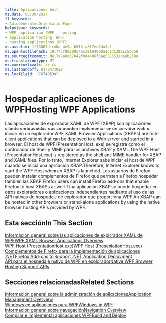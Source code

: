 ```yaml
---
title: Aplicaciones host
ms.date: 03/30/2017
f1_keywords:
- AutoGeneratedOrientationPage
helpviewer_keywords:
- WPF application [WPF], hosting
- application hosting [WPF]
- hosting applications [WPF]
ms.assetid: 1f73067d-c60a-4e9a-b513-c817ee7da3a1
ms.openlocfilehash: 19c77cf9020054ec381049e0a131d12981c5b758
ms.sourcegitcommit: de17a7a0a37042f0d4406f5ae5393531caeb25ba
ms.translationtype: MT
ms.contentlocale: es-ES
ms.lasthandoff: 01/24/2020
ms.locfileid: "76740538"
---
```

# <a name="hosting-wpf-applications"></a><span data-ttu-id="49963-102">Hospedar aplicaciones de WPF</span><span class="sxs-lookup"><span data-stu-id="49963-102">Hosting WPF Applications</span></span>
<span data-ttu-id="49963-103">Las aplicaciones de explorador XAML de WPF (XBAP) son aplicaciones cliente enriquecidas que se pueden implementar en un servidor web e iniciar en un explorador.</span><span class="sxs-lookup"><span data-stu-id="49963-103">WPF XAML Browser Applications (XBAPs) are rich-client applications that can be deployed to a Web server and started in a browser.</span></span> <span data-ttu-id="49963-104">El host de WPF (PresentationHost. exe) se registra como el controlador de Shell y MIME para los archivos XBAP y XAML.</span><span class="sxs-lookup"><span data-stu-id="49963-104">The WPF Host (PresentationHost.exe) is registered as the shell and MIME handler for XBAP and XAML files.</span></span> <span data-ttu-id="49963-105">Por lo tanto, Internet Explorer sabe iniciar el host de WPF cuando se inicia una aplicación XBAP.</span><span class="sxs-lookup"><span data-stu-id="49963-105">Therefore, Internet Explorer knows to start the WPF Host when an XBAP is launched.</span></span> <span data-ttu-id="49963-106">Los usuarios de Firefox pueden instalar complementos de Firefox que permiten a Firefox hospedar también las XBAP.</span><span class="sxs-lookup"><span data-stu-id="49963-106">Firefox users can install Firefox add-ons that enable Firefox to host XBAPs as well.</span></span> <span data-ttu-id="49963-107">Una aplicación XBAP se puede hospedar en otros exploradores o aplicaciones independientes mediante el uso de las API nativas de hospedaje de explorador que proporciona WPF.</span><span class="sxs-lookup"><span data-stu-id="49963-107">An XBAP can be hosted in other browsers or stand-alone applications by using the native browser hosting APIs provided by WPF.</span></span>  
  
## <a name="in-this-section"></a><span data-ttu-id="49963-108">Esta sección</span><span class="sxs-lookup"><span data-stu-id="49963-108">In This Section</span></span>  
 [<span data-ttu-id="49963-109">Información general sobre las aplicaciones de explorador XAML de WPF</span><span class="sxs-lookup"><span data-stu-id="49963-109">WPF XAML Browser Applications Overview</span></span>](wpf-xaml-browser-applications-overview.md)  
   [<span data-ttu-id="49963-110">WPF Host (PresentationHost.exe)</span><span class="sxs-lookup"><span data-stu-id="49963-110">WPF Host (PresentationHost.exe)</span></span>](wpf-host-presentationhost-exe.md)  
  [<span data-ttu-id="49963-111">Complementos de Firefox para la implementación de aplicaciones .NET</span><span class="sxs-lookup"><span data-stu-id="49963-111">Firefox Add-ons to Support .NET Application Deployment</span></span>](firefox-add-ons-to-support-net-application-deployment.md)  
  [<span data-ttu-id="49963-112">API para el hospedaje nativo de WPF en explorador</span><span class="sxs-lookup"><span data-stu-id="49963-112">Native WPF Browser Hosting Support APIs</span></span>](native-wpf-browser-hosting-support-apis.md)  
  
## <a name="related-sections"></a><span data-ttu-id="49963-113">Secciones relacionadas</span><span class="sxs-lookup"><span data-stu-id="49963-113">Related Sections</span></span>  
 [<span data-ttu-id="49963-114">Información general sobre la administración de aplicaciones</span><span class="sxs-lookup"><span data-stu-id="49963-114">Application Management Overview</span></span>](application-management-overview.md)  
  [<span data-ttu-id="49963-115">Windows en aplicaciones para WPF</span><span class="sxs-lookup"><span data-stu-id="49963-115">Windows in WPF</span></span>](windows-in-wpf-applications.md)  
  [<span data-ttu-id="49963-116">Información general sobre navegación</span><span class="sxs-lookup"><span data-stu-id="49963-116">Navigation Overview</span></span>](navigation-overview.md)  
  [<span data-ttu-id="49963-117">Compilar e implementar aplicaciones WPF</span><span class="sxs-lookup"><span data-stu-id="49963-117">Build and Deploy</span></span>](building-and-deploying-wpf-applications.md)
